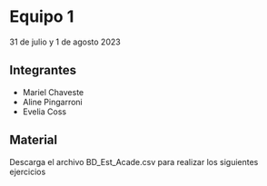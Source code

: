 # Equipo 1

31 de julio y 1  de agosto 2023

## Integrantes

- Mariel Chaveste
- Aline Pingarroni
- Evelia Coss

## Material
Descarga el archivo BD_Est_Acade.csv para realizar los siguientes ejercicios


